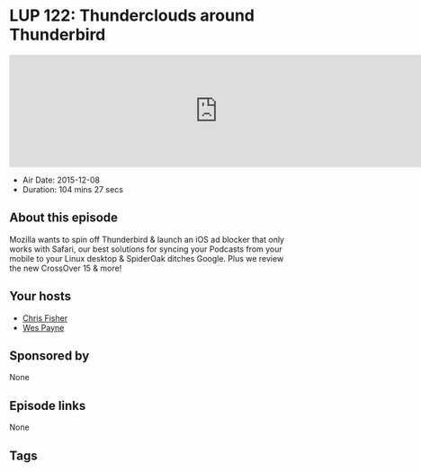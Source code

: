# LUP 122: Thunderclouds around Thunderbird

<iframe src="https://player.fireside.fm/v2/RUkczH-V+RwllVT_y?theme=dark" width="740" height="200" frameborder="0" scrolling="no"></iframe>

* Air Date: 2015-12-08
* Duration: 104 mins 27 secs

## About this episode

Mozilla wants to spin off Thunderbird & launch an iOS ad blocker that only works with Safari, our best solutions for syncing your Podcasts from your mobile to your Linux desktop & SpiderOak ditches Google. Plus we review the new CrossOver 15 & more!

## Your hosts
* [Chris Fisher](https://linuxunplugged.com/hosts/chrislas)
* [Wes Payne](https://linuxunplugged.com/hosts/wes)

## Sponsored by

None



## Episode links

None



## Tags

